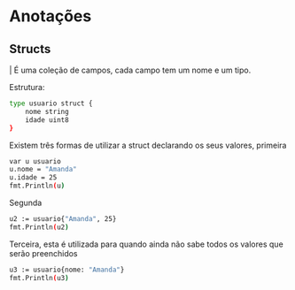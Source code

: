 # Anotações

## Structs
 
| É uma coleção de campos, cada campo tem um nome e um tipo. 

Estrutura:

```bash
type usuario struct {
	nome string
	idade uint8
}
```

Existem três formas de utilizar a struct declarando os seus valores, primeira

```bash
var u usuario
u.nome = "Amanda"
u.idade = 25
fmt.Println(u)
```

Segunda

```bash
u2 := usuario{"Amanda", 25}
fmt.Println(u2)
```

Terceira, esta é utilizada para quando ainda não sabe todos os valores que serão preenchidos

```bash
u3 := usuario{nome: "Amanda"}
fmt.Println(u3)
```